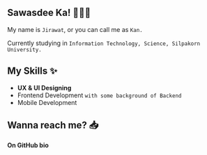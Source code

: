 ## Sawasdee Ka! 🙋🏼‍♀️

My name is `Jirawat`, or you can call me as `Kan.`

Currently studying in `Information Technology, Science, Silpakorn University.`

## My Skills ✨

- **UX & UI Designing**
- Frontend Development `with some background of Backend`
- Mobile Development

## Wanna reach me? 📥

**On GitHub bio**

<!--
**ejkan/ejkan** is a ✨ _special_ ✨ repository because its `README.md` (this file) appears on your GitHub profile.

Here are some ideas to get you started:

- 🔭 I’m currently working on ...
- 🌱 I’m currently learning ...
- 👯 I’m looking to collaborate on ...
- 🤔 I’m looking for help with ...
- 💬 Ask me about ...
- 📫 How to reach me: ...
- 😄 Pronouns: ...
- ⚡ Fun fact: ...
-->
